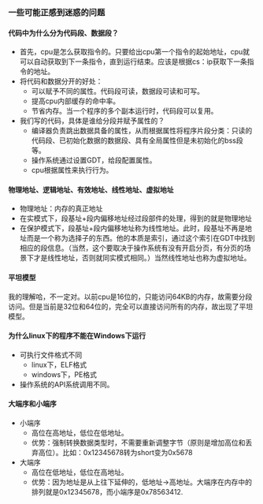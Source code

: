 ### 一些可能正感到迷惑的问题

#### 代码中为什么分为代码段、数据段？

* 首先，cpu是怎么获取指令的。只要给出cpu第一个指令的起始地址，cpu就可以自动获取到下一条指令，直到运行结束。应该是根据cs：ip获取下一条指令的地址。
* 将代码和数据分开的好处：
  * 可以赋予不同的属性。代码段可读，数据段可读和可写。
  * 提高cpu内部缓存的命中率。
  * 节省内存。当一个程序的多个副本运行时，代码段可以复用。
* 我们写的代码，具体是谁给分段并赋予属性的？
  * 编译器负责跳出数据具备的属性，从而根据属性将程序片段分类：只读的代码段、已初始化数据的数据段、具有全局属性但是未初始化的bss段等。
  * 操作系统通过设置GDT，给段配置属性。
  * cpu根据属性来执行行为。



#### 物理地址、逻辑地址、有效地址、线性地址、虚拟地址

* 物理地址：内存的真正地址
* 在实模式下，段基址+段内偏移地址经过段部件的处理，得到的就是物理地址
* 在保护模式下，段基址+段内偏移地址称为线性地址。此时，段基址不再是地址而是一个称为选择子的东西。他的本质是索引，通过这个索引在GDT中找到相应的段信息。（当然，这个要取决于操作系统有没有开启分页，有分页的场景下才是线性地址，否则就同实模式相同。）当然线性地址也称为虚拟地址。

#### 平坦模型

我的理解哈，不一定对。以前cpu是16位的，只能访问64KB的内存，故需要分段访问。但是当前是32位和64位的，完全可以直接访问所有的内存，故出现了平坦模型。

#### 为什么linux下的程序不能在Windows下运行

* 可执行文件格式不同
  * linux下，ELF格式
  * windows下，PE格式
* 操作系统的API系统调用不同。

#### 大端序和小端序

* 小端序
  * 高位在高地址，低位在低地址。
  * 优势：强制转换数据类型时，不需要重新调整字节（原则是增加高位和丢弃高位）。比如：0x12345678转为short变为0x5678
* 大端序
  * 高位在低地址，低位在高地址。
  * 优势：因为地址是从上往下延伸的，低地址->高地址。大端序在内存中的排列就是0x12345678，而小端序是0x78563412.



